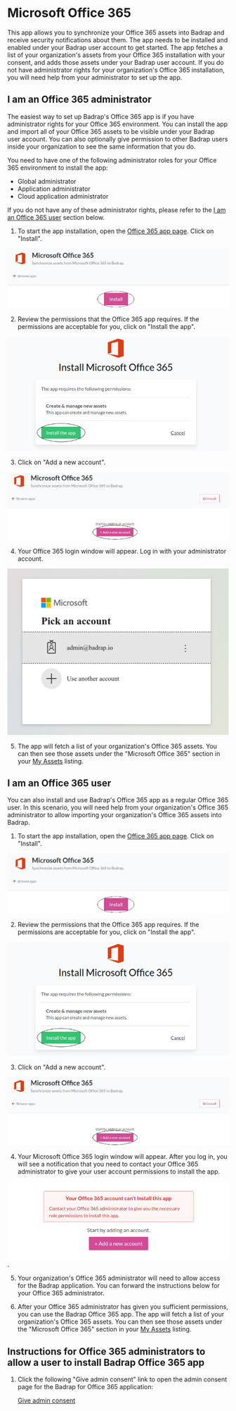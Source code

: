 # Microsoft Office 365

This app allows you to synchronize your Office 365 assets into Badrap and receive security notifications about them. The app needs to be installed and enabled under your Badrap user account to get started. The app fetches a list of your organization's assets from your Office 365 installation with your consent, and adds those assets under your Badrap user account. If you do not have administrator rights for your organization's Office 365 installation, you will need help from your administrator to set up the app.

## I am an Office 365 administrator

The easiest way to set up Badrap's Office 365 app is if you have administrator rights for your Office 365 environment. You can install the app and import all of your Office 365 assets to be visible under your Badrap user account. You can also optionally give permission to other Badrap users inside your organization to see the same information that you do.

You need to have one of the following administrator roles for your Office 365 environment to install the app:

- Global administrator
- Application administrator
- Cloud application administrator

If you do not have any of these administrator rights, please refer to the [I am an Office 365 user](./#i-am-an-office365-user) section below.

1. To start the app installation, open the [Office 365 app page](https://badrap.io/apps/office365/). Click on "Install".

![Install Office 365 App](./o365-10-install.png)

2. Review the permissions that the Office 365 app requires. If the permissions are acceptable for you, click on "Install the app".

![Review App Permissions](./o365-20-review-perms.png)

3. Click on "Add a new account".

![Add Account](./o365-30-add-account.png)

4. Your Office 365 login window will appear. Log in with your administrator account.

![Log In](./o365-40-login.png)

5. The app will fetch a list of your organization's Office 365 assets. You can then see those assets under the "Microsoft Office 365" section in your [My Assets](https://badrap.io/assets) listing.

## I am an Office 365 user

You can also install and use Badrap's Office 365 app as a regular Office 365 user. In this scenario, you will need help from your organization's Office 365 administrator to allow importing your organization's Office 365 assets into Badrap.

1. To start the app installation, open the [Office 365 app page](https://badrap.io/apps/office365/). Click on "Install".

![Install Office 365 App](./o365-10-install.png)

2. Review the permissions that the Office 365 app requires. If the permissions are acceptable for you, click on "Install the app".

![Review App Permissions](./o365-20-review-perms.png)

3. Click on "Add a new account".

![Add Account](./o365-30-add-account.png)

4. Your Microsoft Office 365 login window will appear. After you log in, you will see a notification that you need to contact your Office 365 administrator to give your user account permissions to install the app.

![Contact Your Admin](./o365-50-contact-admin.png).

5. Your organization's Office 365 administrator will need to allow access for the Badrap application. You can forward the instructions below for your Office 365 administrator.

6. After your Office 365 administrator has given you sufficient permissions, you can use the Badrap Office 365 app. The app will fetch a list of your organization's Office 365 assets. You can then see those assets under the "Microsoft Office 365" section in your [My Assets](https://badrap.io/assets) listing.

## Instructions for Office 365 administrators to allow a user to install Badrap Office 365 app

1. Click the following "Give admin consent" link to open the admin consent page for the Badrap for Office 365 application:

   [Give admin consent](https://login.microsoftonline.com/organizations/v2.0/adminconsent?client_id=f759d490-27d4-4c1b-839a-42b48ed82e2c&scope=.default&redirect_uri=https://ms-apps.badrap.io/o365/adminconsent)
